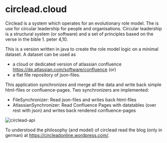 # circlead.cloud

Circlead is a system which operates for an evolutionary role model. The is use for circular leadership for people and organisations. Circular leadership is a structural system (or software) and a set of principles based on the verse in the bible 1. peter 4,10.

This is a version written in java to create the role model logic on a minimal dataset. A dataset can be used as
* a cloud or dedicated version of atlassian confluence https://de.atlassian.com/software/confluence (or)
* a flat file repository of json-files.

This application synchronizes and merge all the data and write back simple html-files or confluence-pages. Two synchronizers are implemented:
* FileSynchronizer: Read json-files and writes back html-files
* AtlassianSynchronizer: Read Confluence Pages with datatables (over rest with json) and writes back rendered confluence-pages

![circlead-api](https://github.com/GebetshausFreiburg/circlead.cloud/blob/master/src/main/resources/circlead-api.jpg)

To understood the philosophy (and model) of circlead read the blog (only in german) at https://circleadonline.wordpress.com/.
